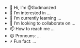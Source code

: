 - 👋 Hi, I’m @Godmanzed
- 👀 I’m interested in ...
- 🌱 I’m currently learning ...
- 💞️ I’m looking to collaborate on ...
- 📫 How to reach me ...
- 😄 Pronouns: ...
- ⚡ Fun fact: ...

<!---
Godmanzed/Godmanzed is a ✨ special ✨ repository because its `README.md` (this file) appears on your GitHub profile.
You can click the Preview link to take a look at your changes.
--->

